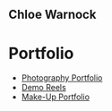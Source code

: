 ## Chloe Warnock
<h1>Portfolio</h1>

<ul>
    <li><a href="Final/index.html" target="_blank">Photography Portfolio</a></li>
    <li><a href="Videos/index.html" target="_blank">Demo Reels</a></li>
    <li><a href="Makeup/index.html" target="_blank">Make-Up Portfolio</a></li>
</ul>
